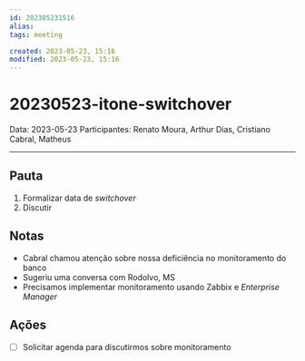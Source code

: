 ```yaml
---
id: 202305231516
alias: 
tags: meeting 

created: 2023-05-23, 15:16
modified: 2023-05-23, 15:16
---
```

# 20230523-itone-switchover

Data: 2023-05-23
Participantes: Renato Moura, Arthur Dias, Cristiano Cabral, Matheus

---

## Pauta

1. Formalizar data de _switchover_
2. Discutir 

## Notas

- Cabral chamou atenção sobre nossa deficiência no monitoramento do banco
- Sugeriu uma conversa com Rodolvo, MS
- Precisamos implementar monitoramento usando Zabbix e _Enterprise Manager_

## Ações

- [ ] Solicitar agenda para discutirmos sobre monitoramento
